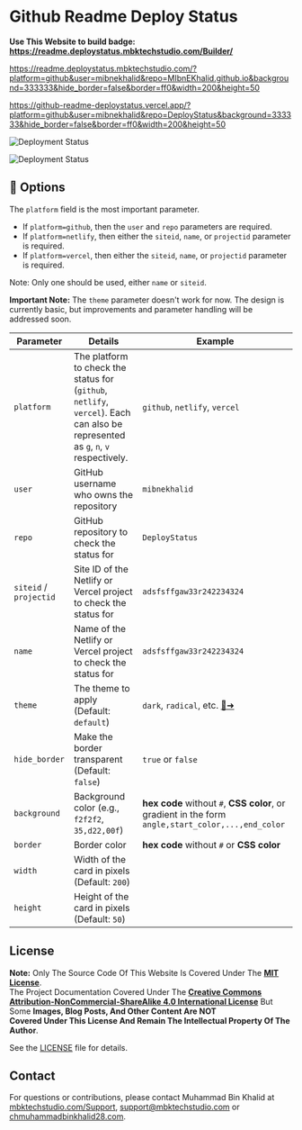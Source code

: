 # Github Readme Deploy Status



**Use This Website to build badge: https://readme.deploystatus.mbktechstudio.com/Builder/**


https://readme.deploystatus.mbktechstudio.com/?platform=github&user=mibnekhalid&repo=MIbnEKhalid.github.io&background=333333&hide_border=false&border=ff0&width=200&height=50

https://github-readme-deploystatus.vercel.app/?platform=github&user=mibnekhalid&repo=DeployStatus&background=333333&hide_border=false&border=ff0&width=200&height=50

![Deployment Status](https://readme.deploystatus.mbktechstudio.com/?platform=github&user=mibnekhalid&repo=MIbnEKhalid.github.io&background=333333&hide_border=false&border=ff0&width=200&height=50)

![Deployment Status](https://github-readme-deploystatus.vercel.app/?platform=github&user=mibnekhalid&repo=DeployStatus&background=333333&hide_border=false&border=ff0&width=200&height=50)


## 🔧 Options

The `platform` field is the most important parameter.

- If `platform=github`, then the `user` and `repo` parameters are required.
- If `platform=netlify`, then either the `siteid`, `name`, or `projectid` parameter is required.
- If `platform=vercel`, then either the `siteid`, `name`, or `projectid` parameter is required.

Note: Only one should be used, either `name` or `siteid`.

**Important Note:** The `theme` parameter doesn't work for now. The design is currently basic, but improvements and parameter handling will be addressed soon.

| Parameter       | Details                                                                 | Example                                                                                          |
|-----------------|-------------------------------------------------------------------------|--------------------------------------------------------------------------------------------------|
| `platform`      | The platform to check the status for (`github`, `netlify`, `vercel`). Each can also be represented as `g`, `n`, `v` respectively. | `github`, `netlify`, `vercel`                                                                    |
| `user`          | GitHub username who owns the repository                                | `mibnekhalid`                                                                                    |
| `repo`          | GitHub repository to check the status for                              | `DeployStatus`                                                                                   |
| `siteid` / `projectid`       | Site ID of the Netlify or Vercel project to check the status for        | `adsfsffgaw33r242234324`                                                                         |
| `name`          | Name of the Netlify or Vercel project to check the status for           | `adsfsffgaw33r242234324`                                                                         |
| `theme`         | The theme to apply (Default: `default`)                                 | `dark`, `radical`, etc. [🎨➜](./docs/themes.md)                                                   |
| `hide_border`   | Make the border transparent (Default: `false`)                          | `true` or `false`                                                                                |
| `background`    | Background color (e.g., `f2f2f2`, `35,d22,00f`)                         | **hex code** without `#`, **CSS color**, or gradient in the form `angle,start_color,...,end_color` |
| `border`        | Border color                                                            | **hex code** without `#` or **CSS color**                                                        |
| `width`         | Width of the card in pixels (Default: `200`)                            |                                                                                                  |
| `height`        | Height of the card in pixels (Default: `50`)                            |                                                                                                  |


## License
 

**Note:** Only The Source Code Of This Website Is Covered Under The **[MIT License](https://opensource.org/license/mit)**.  
The Project Documentation Covered Under The **[Creative Commons Attribution-NonCommercial-ShareAlike 4.0 International License](https://creativecommons.org/licenses/by-nc-sa/4.0/)** But Some **Images, Blog Posts, And Other Content Are NOT  
Covered Under This License And Remain The Intellectual Property Of The Author**.

See the [LICENSE](LICENSE.md) file for details.
 
## Contact

For questions or contributions, please contact Muhammad Bin Khalid at [mbktechstudio.com/Support](https://mbktechstudio.com/Support/?Project=github-readme-deploystatus), [support@mbktechstudio.com](mailto:support@mbktechstudio.com) or [chmuhammadbinkhalid28.com](mailto:chmuhammadbinkhalid28.com).
